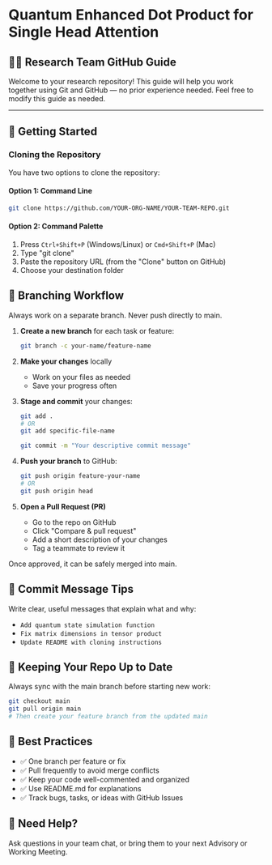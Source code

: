 # Quantum Enhanced Dot Product for Single Head Attention

## 🧑‍🔬 Research Team GitHub Guide

Welcome to your research repository! This guide will help you work together using Git and GitHub — no prior experience needed. Feel free to modify this guide as needed.

---

## 🚀 Getting Started

### Cloning the Repository

You have two options to clone the repository:

#### Option 1: Command Line

```bash
git clone https://github.com/YOUR-ORG-NAME/YOUR-TEAM-REPO.git
```

#### Option 2: Command Palette

1. Press `Ctrl+Shift+P` (Windows/Linux) or `Cmd+Shift+P` (Mac)
2. Type "git clone"
3. Paste the repository URL (from the "Clone" button on GitHub)
4. Choose your destination folder

## 🌿 Branching Workflow

Always work on a separate branch. Never push directly to main.

1. **Create a new branch** for each task or feature:

   ```bash
   git branch -c your-name/feature-name
   ```

2. **Make your changes** locally

   - Work on your files as needed
   - Save your progress often

3. **Stage and commit** your changes:

   ```bash
   git add .
   # OR
   git add specific-file-name

   git commit -m "Your descriptive commit message"
   ```

4. **Push your branch** to GitHub:

   ```bash
   git push origin feature-your-name
   # OR
   git push origin head
   ```

5. **Open a Pull Request (PR)**
   - Go to the repo on GitHub
   - Click "Compare & pull request"
   - Add a short description of your changes
   - Tag a teammate to review it

Once approved, it can be safely merged into main.

## 📌 Commit Message Tips

Write clear, useful messages that explain what and why:

- `Add quantum state simulation function`
- `Fix matrix dimensions in tensor product`
- `Update README with cloning instructions`

## 🔁 Keeping Your Repo Up to Date

Always sync with the main branch before starting new work:

```bash
git checkout main
git pull origin main
# Then create your feature branch from the updated main
```

## 🧠 Best Practices

- ✅ One branch per feature or fix
- ✅ Pull frequently to avoid merge conflicts
- ✅ Keep your code well-commented and organized
- ✅ Use README.md for explanations
- ✅ Track bugs, tasks, or ideas with GitHub Issues

## 💬 Need Help?

Ask questions in your team chat, or bring them to your next Advisory or Working Meeting.
